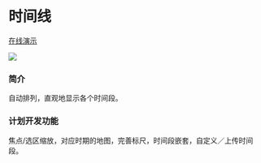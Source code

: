 <h1>时间线</h1>

<a href="http://www.gonnavis.com/timeline" target="_blank">在线演示</a>

<img src="http://www.gonnavis.com/timeline/preview.png">

<h3>简介</h3>
<p>自动排列，直观地显示各个时间段。</p>

<h3>计划开发功能</h3>
<p>焦点/选区缩放，对应时期的地图，完善标尺，时间段嵌套，自定义／上传时间段。 </p>
